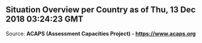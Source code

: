 ## Situation Overview per Country as of Thu, 13 Dec 2018 03:24:23 GMT

Source: **ACAPS (Assessment Capacities Project) - https://www.acaps.org**